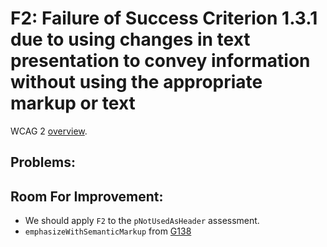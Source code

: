 
# F2: Failure of Success Criterion 1.3.1 due to using changes in text presentation to convey information without using the appropriate markup or text

WCAG 2 [overview](http://www.w3.org/WAI/WCAG20/quickref/#qr-content-structure-separation-programmatic).

## Problems:

## Room For Improvement:

* We should apply `F2` to the `pNotUsedAsHeader` assessment.
* `emphasizeWithSemanticMarkup` from [G138](G138.md)